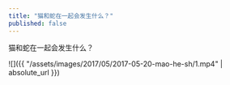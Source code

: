 ```yaml
---
title: "猫和蛇在一起会发生什么？"
published: false
---
```

猫和蛇在一起会发生什么？



![]({{ "/assets/images/2017/05/2017-05-20-mao-he-sh/1.mp4" | absolute_url }})
